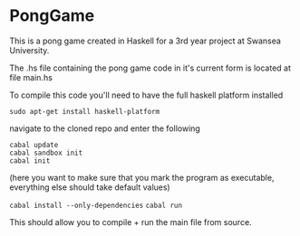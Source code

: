 # PongGame

This is a pong game created in Haskell for a 3rd year project at Swansea University.

The .hs file containing the pong game code in it's current form is located at file main.hs

To compile this code you'll need to have the full haskell platform installed

`sudo apt-get install haskell-platform`

navigate to the cloned repo and enter the following

```
cabal update
cabal sandbox init
cabal init
```

(here you want to make sure that you mark the program as executable, everything else should take default values)

`cabal install --only-dependencies`
`cabal run`

This should allow you to compile + run the main file from source.
